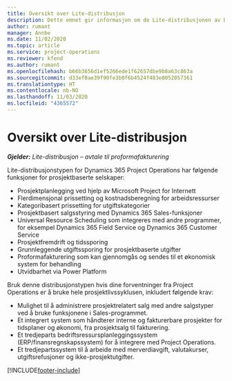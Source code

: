 ```yaml
---
title: Oversikt over Lite-distribusjon
description: Dette emnet gir informasjon om de Lite-distribusjonen av Dynamics 365 Project Operations.
author: rumant
manager: Annbe
ms.date: 11/02/2020
ms.topic: article
ms.service: project-operations
ms.reviewer: kfend
ms.author: rumant
ms.openlocfilehash: b66b3656d1ef5266ede1f62657dbe9b8a63c863a
ms.sourcegitcommit: d33ef0ae39f90fe3b0f6b4524f483e8052057361
ms.translationtype: HT
ms.contentlocale: nb-NO
ms.lasthandoff: 11/03/2020
ms.locfileid: "4365572"
---
```

# <a name="lite-deployment-overview"></a>Oversikt over Lite-distribusjon

_**Gjelder:** Lite-distribusjon – avtale til proformafakturering_

Lite-distribusjonstypen for Dynamics 365 Project Operations har følgende funksjoner for prosjektbaserte selskaper:

- Prosjektplanlegging ved hjelp av Microsoft Project for Internett
- Flerdimensjonal prissetting og kostnadsberegning for arbeidsressurser
- Kategoribasert prissetting for utgiftskategorier
- Prosjektbasert salgsstyring med Dynamics 365 Sales-funksjoner
- Universal Resource Scheduling som integreres med andre programmer, for eksempel Dynamics 365 Field Service og Dynamics 365 Customer Service
- Prosjektfremdrift og tidssporing
- Grunnleggende utgiftssporing for prosjektbaserte utgifter
- Proformafakturering som kan gjennomgås og sendes til et økonomisk system for behandling
- Utvidbarhet via Power Platform

Bruk denne distribusjonstypen hvis dine forventninger fra Project Operations er å bruke hele prosjektlivssyklusen, inkludert følgende krav:

- Mulighet til å administrere prosjektrelatert salg med andre salgstyper ved å bruke funksjonene i Sales-programmet.
- Et integrert system som håndterer interne og fakturerbare prosjekter for tidsplaner og økonomi, fra prosjektsalg til fakturering.
- Et tredjeparts bedriftsressursplanleggingssystem (ERP/finansregnskapssystem) for å integrere med Project Operations.
- Et tredjepartssystem til å arbeide med merverdiavgift, valutakurser, utgiftsrefusjoner og ikke-prosjektutgifter.


[!INCLUDE[footer-include](../includes/footer-banner.md)]